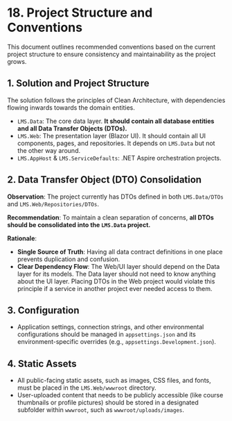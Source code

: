 # 18. Project Structure and Conventions

This document outlines recommended conventions based on the current project structure to ensure consistency and maintainability as the project grows.

## 1. Solution and Project Structure

The solution follows the principles of Clean Architecture, with dependencies flowing inwards towards the domain entities.

-   `LMS.Data`: The core data layer. **It should contain all database entities and all Data Transfer Objects (DTOs).**
-   `LMS.Web`: The presentation layer (Blazor UI). It should contain all UI components, pages, and repositories. It depends on `LMS.Data` but not the other way around.
-   `LMS.AppHost` & `LMS.ServiceDefaults`: .NET Aspire orchestration projects.

## 2. Data Transfer Object (DTO) Consolidation

**Observation**: The project currently has DTOs defined in both `LMS.Data/DTOs` and `LMS.Web/Repositories/DTOs`.

**Recommendation**: To maintain a clean separation of concerns, **all DTOs should be consolidated into the `LMS.Data` project.**

**Rationale**:
-   **Single Source of Truth**: Having all data contract definitions in one place prevents duplication and confusion.
-   **Clear Dependency Flow**: The Web/UI layer should depend on the Data layer for its models. The Data layer should not need to know anything about the UI layer. Placing DTOs in the Web project would violate this principle if a service in another project ever needed access to them.

## 3. Configuration

-   Application settings, connection strings, and other environmental configurations should be managed in `appsettings.json` and its environment-specific overrides (e.g., `appsettings.Development.json`).

## 4. Static Assets

-   All public-facing static assets, such as images, CSS files, and fonts, must be placed in the `LMS.Web/wwwroot` directory.
-   User-uploaded content that needs to be publicly accessible (like course thumbnails or profile pictures) should be stored in a designated subfolder within `wwwroot`, such as `wwwroot/uploads/images`.
